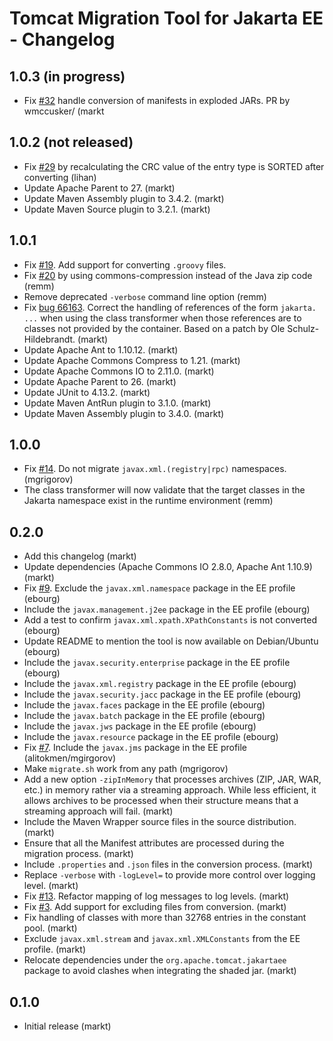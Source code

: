 # Tomcat Migration Tool for Jakarta EE - Changelog

## 1.0.3 (in progress)

- Fix [#32](https://github.com/apache/tomcat-jakartaee-migration/issues/32) handle conversion of manifests in exploded JARs. PR by wmccusker/ (markt

## 1.0.2 (not released)

- Fix [#29](https://github.com/apache/tomcat-jakartaee-migration/issues/29) by recalculating the CRC value of the entry type is SORTED after converting (lihan)
- Update Apache Parent to 27. (markt)
- Update Maven Assembly plugin to 3.4.2. (markt)
- Update Maven Source plugin to 3.2.1. (markt)

## 1.0.1

- Fix [#19](https://github.com/apache/tomcat-jakartaee-migration/issues/19). Add support for converting `.groovy` files.
- Fix [#20](https://github.com/apache/tomcat-jakartaee-migration/issues/20) by using commons-compression instead of the Java zip code (remm)
- Remove deprecated `-verbose` command line option (remm)
- Fix [bug 66163](https://bz.apache.org/bugzilla/show_bug.cgi?id=66163). Correct the handling of references of the form `jakarta. ...` when using the class transformer when those references are to classes not provided by the container. Based on a patch by Ole Schulz-Hildebrandt. (markt)
- Update Apache Ant to 1.10.12. (markt)
- Update Apache Commons Compress to 1.21. (markt)
- Update Apache Commons IO to 2.11.0. (markt)
- Update Apache Parent to 26. (markt)
- Update JUnit to 4.13.2. (markt)
- Update Maven AntRun plugin to 3.1.0. (markt)
- Update Maven Assembly plugin to 3.4.0. (markt)

## 1.0.0

- Fix [#14](https://github.com/apache/tomcat-jakartaee-migration/issues/14). Do not migrate `javax.xml.(registry|rpc)` namespaces. (mgrigorov)
- The class transformer will now validate that the target classes in the Jakarta namespace exist in the runtime environment (remm)

## 0.2.0

- Add this changelog (markt)
- Update dependencies (Apache Commons IO 2.8.0, Apache Ant 1.10.9) (markt)
- Fix [#9](https://github.com/apache/tomcat-jakartaee-migration/issues/9). Exclude the `javax.xml.namespace` package in the EE profile (ebourg)
- Include the `javax.management.j2ee` package in the EE profile (ebourg)
- Add a test to confirm `javax.xml.xpath.XPathConstants` is not converted (ebourg)
- Update README to mention the tool is now available on Debian/Ubuntu (ebourg)
- Include the `javax.security.enterprise` package in the EE profile (ebourg)
- Include the `javax.xml.registry` package in the EE profile (ebourg)
- Include the `javax.security.jacc` package in the EE profile (ebourg)
- Include the `javax.faces` package in the EE profile (ebourg)
- Include the `javax.batch` package in the EE profile (ebourg)
- Include the `javax.jws` package in the EE profile (ebourg)
- Include the `javax.resource` package in the EE profile (ebourg)
- Fix [#7](https://github.com/apache/tomcat-jakartaee-migration/issues/7). Include the `javax.jms` package in the EE profile (alitokmen/mgirgorov)
- Make `migrate.sh` work from any path (mgrigorov)
- Add a new option `-zipInMemory` that processes archives (ZIP, JAR, WAR, etc.) in memory rather via a streaming approach. While less efficient, it allows archives to be processed when their structure means that a streaming approach will fail. (markt)
- Include the Maven Wrapper source files in the source distribution. (markt)
- Ensure that all the Manifest attributes are processed during the migration process. (markt)
- Include `.properties` and `.json` files in the conversion process. (markt)
- Replace `-verbose` with `-logLevel=` to provide more control over logging level. (markt)
- Fix [#13](https://github.com/apache/tomcat-jakartaee-migration/issues/13). Refactor mapping of log messages to log levels. (markt)
- Fix [#3](https://github.com/apache/tomcat-jakartaee-migration/issues/3). Add support for excluding files from conversion. (markt)
- Fix handling of classes with more than 32768 entries in the constant pool. (markt)
- Exclude `javax.xml.stream` and `javax.xml.XMLConstants` from the EE profile. (markt)
- Relocate dependencies under the `org.apache.tomcat.jakartaee` package to avoid clashes when integrating the shaded jar. (markt)

## 0.1.0

- Initial release (markt)
